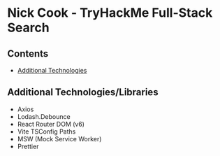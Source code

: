 # Nick Cook - TryHackMe Full-Stack Search

## Contents
* [Additional Technologies](#additional-technologies)

## Additional Technologies/Libraries
* Axios
* Lodash.Debounce
* React Router DOM (v6)
* Vite TSConfig Paths
* MSW (Mock Service Worker)
* Prettier